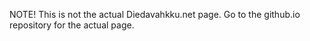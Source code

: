 NOTE! This is not the actual Diedavahkku.net page. Go to the github.io repository for the actual page.
